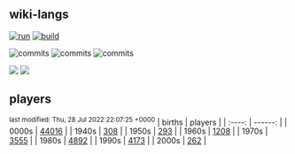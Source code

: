 ## wiki-langs
[![run](https://github.com/dreamerminsk/wiki-langs/actions/workflows/run.yml/badge.svg)](https://github.com/dreamerminsk/wiki-langs/actions/workflows/run.yml)
[![build](https://github.com/dreamerminsk/wiki-langs/actions/workflows/build.yml/badge.svg)](https://github.com/dreamerminsk/wiki-langs/actions/workflows/build.yml)

![commits](https://img.shields.io/github/commit-activity/y/dreamerminsk/wiki-langs)
![commits](https://img.shields.io/github/commit-activity/m/dreamerminsk/wiki-langs)
![commits](https://img.shields.io/github/commit-activity/w/dreamerminsk/wiki-langs)

![](https://img.shields.io/github/languages/code-size/dreamerminsk/wiki-langs)
![](https://img.shields.io/github/repo-size/dreamerminsk/wiki-langs)

## players
<sup>last modified: Thu, 28 Jul 2022 22:07:25 +0000</sup>
| births | players |
| :----: | ------: |
| 0000s | [44016](players/0000.births.csv) |
| 1940s | [308](players/1940.births.csv) |
| 1950s | [293](players/1950.births.csv) |
| 1960s | [1208](players/1960.births.csv) |
| 1970s | [3555](players/1970.births.csv) |
| 1980s | [4892](players/1980.births.csv) |
| 1990s | [4173](players/1990.births.csv) |
| 2000s | [262](players/2000.births.csv) |

